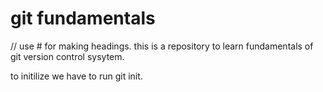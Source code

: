 # git fundamentals

// use # for making headings.
this is a repository to learn fundamentals of git version control sysytem.

to initilize we have to run git init.
